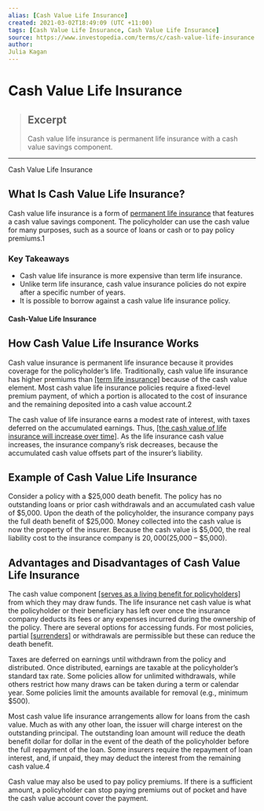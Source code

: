 ```yaml
---
alias: [Cash Value Life Insurance]
created: 2021-03-02T18:49:09 (UTC +11:00)
tags: [Cash Value Life Insurance, Cash Value Life Insurance]
source: https://www.investopedia.com/terms/c/cash-value-life-insurance.asp
author: 
Julia Kagan
---
```


# Cash Value Life Insurance

> ## Excerpt
> Cash value life insurance is permanent life insurance with a cash value savings component.

---

Cash Value Life Insurance
## What Is Cash Value Life Insurance?

Cash value life insurance is a form of [permanent life insurance](https://www.investopedia.com/terms/p/permanentlife.asp) that features a cash value savings component. The policyholder can use the cash value for many purposes, such as a source of loans or cash or to pay policy premiums.1

### Key Takeaways

-   Cash value life insurance is more expensive than term life insurance.
-   Unlike term life insurance, cash value insurance policies do not expire after a specific number of years.
-   It is possible to borrow against a cash value life insurance policy. 

#### Cash-Value Life Insurance

## How Cash Value Life Insurance Works

Cash value insurance is permanent life insurance because it provides coverage for the policyholder’s life. Traditionally, cash value life insurance has higher premiums than [[term life insurance]](https://www.investopedia.com/terms/t/termlife.asp) because of the cash value element. Most cash value life insurance policies require a fixed-level premium payment, of which a portion is allocated to the cost of insurance and the remaining deposited into a cash value account.2

The cash value of life insurance earns a modest rate of interest, with taxes deferred on the accumulated earnings. Thus, [[the cash value of life insurance will increase over time]](https://www.investopedia.com/articles/personal-finance/082114/how-cash-value-builds-life-insurance-policy.asp). As the life insurance cash value increases, the insurance company’s risk decreases, because the accumulated cash value offsets part of the insurer’s liability.

## Example of Cash Value Life Insurance

Consider a policy with a $25,000 death benefit. The policy has no outstanding loans or prior cash withdrawals and an accumulated cash value of $5,000. Upon the death of the policyholder, the insurance company pays the full death benefit of $25,000. Money collected into the cash value is now the property of the insurer. Because the cash value is $5,000, the real liability cost to the insurance company is $20,000 ($25,000 – $5,000).

## Advantages and Disadvantages of Cash Value Life Insurance

The cash value component [[serves as a living benefit for policyholders]](https://www.investopedia.com/articles/personal-finance/082114/6-ways-capture-cash-value-life-insurance.asp) from which they may draw funds. The life insurance net cash value is what the policyholder or their beneficiary has left over once the insurance company deducts its fees or any expenses incurred during the ownership of the policy. There are several options for accessing funds. For most policies, partial [[surrenders]](https://www.investopedia.com/terms/c/cashsurrendervalue.asp) or withdrawals are permissible but these can reduce the death benefit.

Taxes are deferred on earnings until withdrawn from the policy and distributed. Once distributed, earnings are taxable at the policyholder’s standard tax rate. Some policies allow for unlimited withdrawals, while others restrict how many draws can be taken during a term or calendar year. Some policies limit the amounts available for removal (e.g., minimum $500).

Most cash value life insurance arrangements allow for loans from the cash value. Much as with any other loan, the issuer will charge interest on the outstanding principal. The outstanding loan amount will reduce the death benefit dollar for dollar in the event of the death of the policyholder before the full repayment of the loan. Some insurers require the repayment of loan interest, and, if unpaid, they may deduct the interest from the remaining cash value.4

Cash value may also be used to pay policy premiums. If there is a sufficient amount, a policyholder can stop paying premiums out of pocket and have the cash value account cover the payment.
